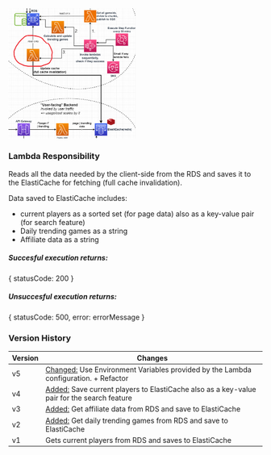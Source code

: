 <img src="./images/lambdaszoomed/cacheupdater.PNG" width="50%" alt="Lambda zoomed in">

### Lambda Responsibility
Reads all the data needed by the client-side from the RDS and saves it to the ElastiCache for fetching (full cache invalidation).

Data saved to ElastiCache includes:
- current players as a sorted set (for page data) also as a key-value pair (for search feature)
- Daily trending games as a string
- Affiliate data as a string

##### **Succesful execution returns:**
{ statusCode: 200 }
##### **Unsuccesful execution returns:**
{ statusCode: 500, error: errorMessage }

### Version History
| Version | Changes |
| ------------- | ------------- |
| v5 | <ins>Changed:</ins> Use Environment Variables provided by the Lambda configuration. + Refactor |
| v4 | <ins>Added:</ins> Save current players to ElastiCache also as a key-value pair for the search feature |
| v3 | <ins>Added:</ins> Get affiliate data from RDS and save to ElastiCache |
| v2  | <ins>Added:</ins> Get daily trending games from RDS and save to ElastiCache  |
| v1  | Gets current players from RDS and saves to ElastiCache  |
